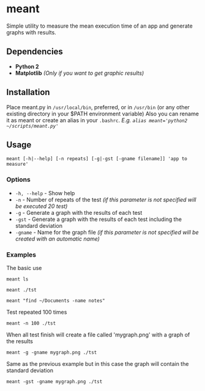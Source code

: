 meant
=====

Simple utility to measure the mean execution time of an app and generate graphs with results.


Dependencies
------------
  * **Python 2**
  * **Matplotlib** *(Only if you want to get graphic results)*


Installation
------------
Place meant.py in `/usr/local/bin`, preferred, or in `/usr/bin` (or any other existing directory in your $PATH environment variable)
Also you can rename it as meant or create an alias in your `.bashrc`. *E.g. `alias meant='python2 ~/scripts/meant.py'`*


Usage
-----

    meant [-h|--help] [-n repeats] [-g|-gst [-gname filename]] 'app to measure'


### Options
  * `-h, --help` - Show help
  * `-n` - Number of repeats of the test *(if this parameter is not specified will be executed 20 test)*
  * `-g` - Generate a graph with the results of each test
  * `-gst` - Generate a graph with the results of each test including the standard deviation
  * `-gname` - Name for the graph file *(if this parameter is not specified will be created with an automatic name)*

### Examples

The basic use

    meant ls

    meant ./tst

    meant "find ~/Documents -name notes"

Test repeated 100 times

    meant -n 100 ./tst

When all test finish will create a file called 'mygraph.png' with a graph of the results

    meant -g -gname mygraph.png ./tst

Same as the previous example but in this case the graph will contain the standard deviation

    meant -gst -gname mygraph.png ./tst
